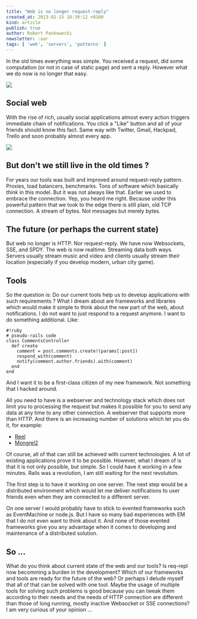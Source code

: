 ```yaml
---
title: "Web is no longer request-reply"
created_at: 2013-02-15 10:30:12 +0100
kind: article
publish: true
author: Robert Pankowecki
newsletter: :aar
tags: [ 'web', 'servers', 'patterns' ]
---
```


In the old times everything was simple. You received a request, did some computation (or not in case of static page)
and sent a reply. However what we do now is no longer that easy.

<!-- more -->


<a href="/assets/images/req-repl/old.png" rel="lightbox"><img src="/assets/images/req-repl/old-fit.png" class="fit" /></a>

## Social web

With the rise of rich, usually social applications almost every action triggers immediate chain of notifications.
You click a "Like" button and all of your friends should know this fact. Same way with Twitter, Gmail, Hackpad, Trello
and soon probably almost every app.

<a href="/assets/images/req-repl/new.png" rel="lightbox"><img src="/assets/images/req-repl/new-fit.png" class="fit" /></a>

## But don't we still live in the old times ?

For years our tools was built and improved around request-reply pattern. Proxies, load balancers, benchmarks.
Tons of software which basically _think_ in this model. But it was not always like that. Earlier we used to embrace
the connection. Yep, you heard me right. Because under this powerful pattern that we took to the edge there is still
plain, old TCP connection. A stream of bytes. Not messages but merely bytes.

## The future (or perhaps the current state)

But web no longer is HTTP. Nor request-reply. We have now Websockets, SSE, and SPDY. The web is now realtime.
Streaming data both ways. Servers usually stream music and video and clients usually stream their location
(especially if you develop modern, urban city game).

## Tools

So the question is: Do our current tools help us to develop applications with such requirements ? What I dream about are
frameworks and libraries which would make it simple to think about the new part of the web, about notifications.
I do not want to just respond to a request anymore. I want to do something additional. Like:

```
#!ruby
# pseudo-rails code
class CommentsController
  def create
    comment = post.comments.create!(params[:post])
    respond_with(comment)
    notify(comment.author.friends).with(comment)
  end
end
```

And I want it to be a first-class citizen of my new framework. Not something that I hacked around.

All you need to have is a webserver and technology stack which does not limit you to processing the request but makes
it possible for you to send any data at any time to any other connection. A webserver that supports more than HTTP.
And there is an increasing number of solutions which let you do it, for example:

* [Reel](https://github.com/celluloid/reel)
* [Mongrel2](http://mongrel2.org/)

Of course, all of that can still be achieved with current technologies. A lot of existing applications prove it to be
possible. However, what I dream of is that it is not only possible, but simple. So I could have it working in
a few minutes. Rails was a revolution, I am still waiting for the next revolution.

The first step is to have it working on one server. The next step would be a distributed environment which would let
me deliver notifications to user friends even when they are connected to a different server.

On one server I would probably have to stick to evented frameworks such as EventMachine or node.js. But I have so many
bad experiences with EM that I do not even want to think about it. And none of those evented frameworks give you any
advantage when it comes to developing and maintenance of a distributed solution.

## So ...

What do you think about current state of the web and our tools? Is req-repl now becomming a burden in the development?
Which of our frameworks and tools are ready for the future of the web? Or perhaps I delude myself that all of that can be solved
with one tool. Maybe the usage of multiple tools for solving such problems is good because you can tweak them according
to their needs and the needs of HTTP connection are different than those of long running, mostly inactive Websocket or
SSE connections? I am very curious of your opinion ...
